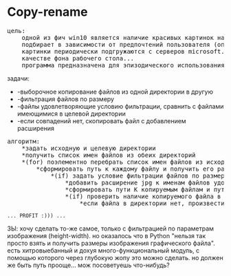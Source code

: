 # Copy-rename

<p><pre>
цель:
	одной из фич win10 является наличие красивых картинок на экране ожидания, которые система
	подбирает в зависимости от предпочтений пользователя (опция "вам понравилось увиденное?").
	картинки периодически подгружаются с серверов microsoft. почему бы не использовать их в
	качестве фона рабочего стола...
	программа предназначена для эпизодического использования, по мере подгружения новых картинок.
</pre></p>

<p>задачи:
<ul>	<li>-выборочное копирование файлов из одной директории в другую</li>
	<li>-фильтрация файлов по размеру</li>
	<li>-файлы удовлетворяющие условию фильтрации, сравнить с файлами имеющимися в целевой директории</li>
	<li>-если совпадений нет, скопировать файл с добавлением расширения</li>
</ul></p>

<p><pre>
алгоритм:
	*задать исходную и целевую директории
	*получить список имен файлов из обеих директорий
	*(for) поэлементно перебрать список имен файлов из исходной директории
		*сформировать путь к каждому файлу и получить его размеру
			*(if) задать условие фильтрации файлов по размеру
				*добавить расширение jpg к именам файлов удовлетворяющим условию фильтрации
				*сформировать пути К копируемым файлам и пути ДЛЯ копирования
				*(if) проверить наличие копируемого файла в целевой директории
					*если файла в директории нет, произвести копирование
</pre></p>

	... PROFIT :))) ...

	
<p>ЗЫ: хочу сделать то-же самое, только с фильтрацией по параметрам изображения (height-width). но оказалось что в Python "нельзя так просто взять и получить размеры изображения графического файла". есть хитровыебанный и дохуя много-функциональный модуль, с помощью которого через глубокую жопу это можно сделать. но должен же быть путь прооще... мож посоветуешь что-нибудь?</p>
